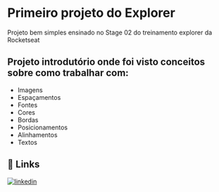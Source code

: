 
# Primeiro projeto do Explorer

Projeto bem simples ensinado no Stage 02 do treinamento explorer da Rocketseat

## Projeto introdutório onde foi visto conceitos sobre como trabalhar com:

- Imagens
- Espaçamentos
- Fontes
- Cores
- Bordas
- Posicionamentos
- Alinhamentos
- Textos


## 🔗 Links
[![linkedin](https://img.shields.io/badge/linkedin-0A66C2?style=for-the-badge&logo=linkedin&logoColor=white)](https://www.linkedin.com/in/webdevjoao/)


